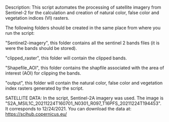 Description: This script automates the processing of satellite imagery from Sentinel-2 for the calculation and creation of natural color, false color and
vegetation indices (VI) rasters.


The following folders should be created in the same place from where you run the script:

"Sentinel2-imagery", this folder contains all the sentinel 2 bands files (it is were the bands should be stored).

"clipped_raster", this folder will contain the clipped bands.

"Shapefile_AOI", this folder contains the shapfile associated with the area of interest (AOI) for clipping the bands.

"output", this folder will contain the natural color, false color and vegetation index rasters generated by the script.

SATELLITE DATA: In the script, Sentinel-2A imagery was used. The image is "S2A_MSIL1C_20211224T160701_N0301_R097_T16PFS_20211224T194453". It corresponds to 12/24/2021.
You can download the data at: https://scihub.copernicus.eu/
